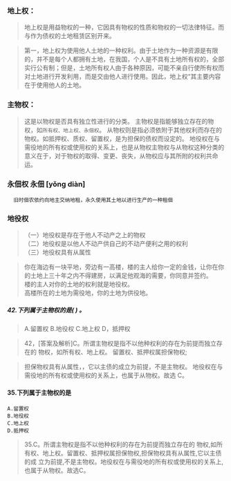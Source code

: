 ### 地上权：
>   地上权是用益物权的一种，它因具有物权的性质和物权的一切法律特征。而与作为债权的土地租赁区别开来。

>   第一，地上权为使用他人土地的一种权利。由于土地作为一种资源是有限的，并不是每个人都拥有土地，在我国，个人是不具有土地所有权的，全部实行公有制；但是，土地所有权人由于各种原因，可能不亲自行使所有权而对土地进行开发利用，而是交由他人进行使用。因此，地上权“其主要内容在于使用他人的土地。
        
### 主物权：
>   这是以物权是否具有独立性进行的分类。
>   主物权是指能够独立存在的物权，如`所有权、地上权、永佃权`。
    从物权则是指必须依附于其他权利而存在的物权。如抵押权、质权、留置权，是为担保的债权而设定的。
        地役权在与需役地的所有权或使用权的关系上，也是从物权主物权与从物权这种分类的意义在于，对于物权的取得、变更、丧失，从物权应与其所附的权利共命运。

### 永佃权 永佃	[yǒng diàn]
      旧时佃农依约向地主交纳地租，永久使用其土地以进行生产的一种租佃
            
### 地役权
>   （一）地役权是存在于他人不动产之上的物权  
    （二）地役权是以他人不动产供自己的不动产便利之用的权利  
    （三）地役权具有从属性  
    
>   你在海边有一块平地，旁边有一高楼，楼的主人给你一定的金钱，让你在你的土地上三十年之内不得建房，以满足他观海的需要，你同意并签约。   
    楼的主人对你的土地的权利就是地役权。   
    高楼所在的土地为需役地，你的土地为供役地。   


##### 42.下列属于主物权的是( ) 。
>   A.留置权 B.地役权 C.地上权 D，抵押权
    
>   42，[答案及解析]C。所谓主物权是指不以他种权利的存在为前提而独立存在的
    物权，如所有权、地上权。
    留置权、抵押权属担保物权;
    
>   担保物权具有从属性，，它以主债的成立为前提，不是主物权。
>   地役权在与需役地的所有权或使用权的关系上，也属于从物权。故选 C。

#### 35.下列属于主物权的是
    A.留置权
    B.地役权
    C.地上权
    D.抵押权
>   35.C。所谓主物权是指不以他种权利的存在为前提而独立存在的
    物权,如所有权、地上权。留置权、抵押权属担保物权,担保物权具有从属性,它以主债的成
    立为前提,不是主物权。地役权在与需役地的所有权或使用权的关系上,也属于从物权。故选C。


































    